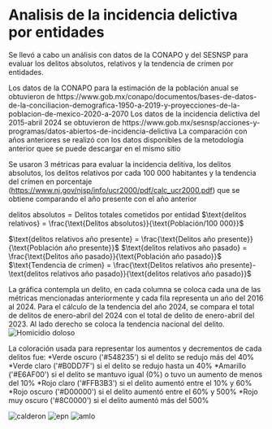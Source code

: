 # Analisis de la incidencia delictiva por entidades
<p>Se llevó a cabo un análisis con datos de la CONAPO y del SESNSP para evaluar los delitos absolutos, relativos y la tendencia de crímen por entidades.</p>
Los datos de la CONAPO para la estimación de la población anual se obtuvieron de https://www.gob.mx/conapo/documentos/bases-de-datos-de-la-conciliacion-demografica-1950-a-2019-y-proyecciones-de-la-poblacion-de-mexico-2020-a-2070
Los datos de la incidencia delictiva del 2015-abril 2024 se obtuvieron de https://www.gob.mx/sesnsp/acciones-y-programas/datos-abiertos-de-incidencia-delictiva
La comparación con años anteriores se realizó con los datos disponibles de la metodología anterior quee se puede descargar en el mismo sitio

Se usaron 3 métricas para evaluar la incidencia delitiva, los delitos absolutos, los delitos relativos por cada 100 000 habitantes y la tendencia del crímen en porcentaje (https://www.nj.gov/njsp/info/ucr2000/pdf/calc_ucr2000.pdf) que se obtiene comparando el año presente con el año anterior

$\text{delitos absolutos} = \text{Delitos totales cometidos por entidad}$
$\text{delitos relativos} = \frac{\text{Delitos absolutos}}{\text{Población/100 000}}$

$\text{delitos relativos año presente} = \frac{\text{Delitos año presente}}{\text{Población año presente}}$
$\text{delitos relativos año pasado} = \frac{\text{Delitos año pasado}}{\text{Población año pasado}}$
$\text{Tendencia de crímen} = \frac{\text{Delitos relativos año presente}-\text{delitos relativos año pasado}}{\text{delitos relativos año pasado}}$

La gráfica contempla un delito, en cada columna se coloca cada una de las métricas mencionadas anteriormente y cada fila representa un año del 2016 al 2024. Para el cálculo de la tendencia del año 2024, se compara el total de delitos de enero-abril del 2024 con el total de delito de enero-abril del 2023. Al lado derecho se coloca la tendencia nacional del delito.
![Homicidio doloso](https://github.com/DiegoVillatoro/analisis-incidencia-delictiva-por-entidades/assets/45828192/dbde410c-cb04-477d-bd55-aad531668e35)

La coloración usada para representar los aumentos y decrementos de cada delitos fue:
*Verde oscuro ('#548235') si el delito se redujo más del 40%
*Verde claro ('#B0DD7F') si el delito se redujo hasta un 40%
*Amarillo ('#E6AF00') si el delito se mantuvo igual (0%) o tuvo un aumento de menos del 10%
*Rojo claro ('#FFB3B3') si el delito aumentó entre el 10% y 60%
*Rojo oscuro ('#D00000') si el delito aumentó entre el 60% y 500%
*Rojo muy oscuro ('#8C0000') si el delito aumentó más del 500%

![calderon](https://github.com/DiegoVillatoro/analisis-incidencia-delictiva-por-entidades/assets/45828192/f9cce135-aa14-4c46-a112-dc34813a2687)
![epn](https://github.com/DiegoVillatoro/analisis-incidencia-delictiva-por-entidades/assets/45828192/a25868ad-cc92-4828-9f25-c5053580f8c9)
![amlo](https://github.com/DiegoVillatoro/analisis-incidencia-delictiva-por-entidades/assets/45828192/8843289f-874f-4438-846f-3900a43654be)
